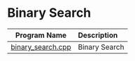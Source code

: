 # Binary Search

|              Program Name              | Description   |
| :------------------------------------: | :------------ |
| [binary_search.cpp](binary_search.cpp) | Binary Search |

